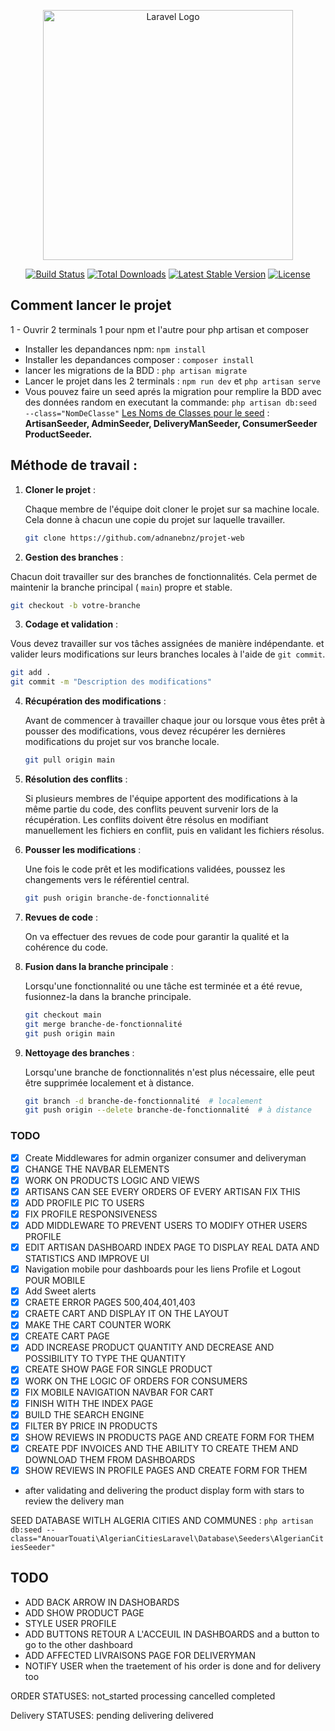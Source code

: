 <p align="center"><a href="https://laravel.com" target="_blank"><img src="https://raw.githubusercontent.com/laravel/art/master/logo-lockup/5%20SVG/2%20CMYK/1%20Full%20Color/laravel-logolockup-cmyk-red.svg" width="400" alt="Laravel Logo"></a></p>

<p align="center">
<a href="https://github.com/laravel/framework/actions"><img src="https://github.com/laravel/framework/workflows/tests/badge.svg" alt="Build Status"></a>
<a href="https://packagist.org/packages/laravel/framework"><img src="https://img.shields.io/packagist/dt/laravel/framework" alt="Total Downloads"></a>
<a href="https://packagist.org/packages/laravel/framework"><img src="https://img.shields.io/packagist/v/laravel/framework" alt="Latest Stable Version"></a>
<a href="https://packagist.org/packages/laravel/framework"><img src="https://img.shields.io/packagist/l/laravel/framework" alt="License"></a>
</p>

## Comment lancer le projet

1 - Ouvrir 2 terminals 1 pour npm et l'autre pour php artisan et composer

-   Installer les depandances npm: `npm install`
-   Installer les depandances composer : `composer install`
-   lancer les migrations de la BDD : `php artisan migrate`
-   Lancer le projet dans les 2 terminals : `npm run dev` et `php artisan serve`
-   Vous pouvez faire un seed aprés la migration pour remplire la BDD avec des données random en executant la
    commande: `php artisan db:seed --class="NomDeClasse"`
    <u>Les Noms de Classes pour le seed</u> : **ArtisanSeeder, AdminSeeder, DeliveryManSeeder, ConsumerSeeder
    ProductSeeder.**

## Méthode de travail :

1. **Cloner le projet** :

    Chaque membre de l'équipe doit cloner le projet sur sa machine locale. Cela donne à chacun une copie du projet sur
    laquelle travailler.

    ```bash
    git clone https://github.com/adnanebnz/projet-web
    ```

2. **Gestion des branches** :

Chacun doit travailler sur des branches de fonctionnalités. Cela permet de maintenir la branche principal ( `main`)
propre et stable.

```bash
git checkout -b votre-branche
```

3. **Codage et validation** :

Vous devez travailler sur vos tâches assignées de manière indépendante. et valider leurs modifications sur leurs
branches locales à l'aide de `git commit`.

```bash
git add .
git commit -m "Description des modifications"
```

4. **Récupération des modifications** :

    Avant de commencer à travailler chaque jour ou lorsque vous êtes prêt à pousser des modifications, vous devez
    récupérer les dernières modifications du projet sur vos branche locale.

    ```bash
    git pull origin main
    ```

5. **Résolution des conflits** :

    Si plusieurs membres de l'équipe apportent des modifications à la même partie du code, des conflits peuvent survenir
    lors de la récupération. Les conflits doivent être résolus en modifiant manuellement les fichiers en conflit, puis en
    validant les fichiers résolus.

6. **Pousser les modifications** :

    Une fois le code prêt et les modifications validées, poussez les changements vers le référentiel central.

    ```bash
    git push origin branche-de-fonctionnalité
    ```

7. **Revues de code** :

    On va effectuer des revues de code pour garantir la qualité et la cohérence du code.

8. **Fusion dans la branche principale** :

    Lorsqu'une fonctionnalité ou une tâche est terminée et a été revue, fusionnez-la dans la branche principale.

    ```bash
    git checkout main
    git merge branche-de-fonctionnalité
    git push origin main
    ```

9. **Nettoyage des branches** :

    Lorsqu'une branche de fonctionnalités n'est plus nécessaire, elle peut être supprimée localement et à distance.

    ```bash
    git branch -d branche-de-fonctionnalité  # localement
    git push origin --delete branche-de-fonctionnalité  # à distance
    ```

### TODO

-   [x] Create Middlewares for admin organizer consumer and deliveryman
-   [x] CHANGE THE NAVBAR ELEMENTS
-   [x] WORK ON PRODUCTS LOGIC AND VIEWS
-   [x] ARTISANS CAN SEE EVERY ORDERS OF EVERY ARTISAN FIX THIS
-   [x] ADD PROFILE PIC TO USERS
-   [x] FIX PROFILE RESPONSIVENESS
-   [x] ADD MIDDLEWARE TO PREVENT USERS TO MODIFY OTHER USERS PROFILE
-   [x] EDIT ARTISAN DASHBOARD INDEX PAGE TO DISPLAY REAL DATA AND STATISTICS AND IMPROVE UI
-   [x] Navigation mobile pour dashboards pour les liens Profile et Logout POUR MOBILE
-   [x] Add Sweet alerts
-   [x] CRAETE ERROR PAGES 500,404,401,403
-   [x] CRAETE CART AND DISPLAY IT ON THE LAYOUT
-   [x] MAKE THE CART COUNTER WORK
-   [x] CREATE CART PAGE
-   [x] ADD INCREASE PRODUCT QUANTITY AND DECREASE AND POSSIBILITY TO TYPE THE QUANTITY
-   [x] CREATE SHOW PAGE FOR SINGLE PRODUCT
-   [x] WORK ON THE LOGIC OF ORDERS FOR CONSUMERS
-   [x] FIX MOBILE NAVIGATION NAVBAR FOR CART
-   [x] FINISH WITH THE INDEX PAGE
-   [x] BUILD THE SEARCH ENGINE
-   [x] FILTER BY PRICE IN PRODUCTS
-   [x] SHOW REVIEWS IN PRODUCTS PAGE AND CREATE FORM FOR THEM
-   [x] CREATE PDF INVOICES AND THE ABILITY TO CREATE THEM AND DOWNLOAD THEM FROM DASHBOARDS
-   [x] SHOW REVIEWS IN PROFILE PAGES AND CREATE FORM FOR THEM
-   after validating and delivering the product display form with stars to review the delivery man

SEED DATABASE WITLH ALGERIA CITIES AND COMMUNES :
`php artisan db:seed --class="AnouarTouati\AlgerianCitiesLaravel\Database\Seeders\AlgerianCitiesSeeder"`

## TODO

-   ADD BACK ARROW IN DASHOBARDS
-   ADD SHOW PRODUCT PAGE
-   STYLE USER PROFILE
-   ADD BUTTONS RETOUR A L'ACCEUIL IN DASHBOARDS and a button to go to the other dashboard
-   ADD AFFECTED LIVRAISONS PAGE FOR DELIVERYMAN
-   NOTIFY USER when the traetement of his order is done and for delivery too

ORDER STATUSES:
not_started
processing
cancelled
completed

Delivery STATUSES:
pending
delivering
delivered
